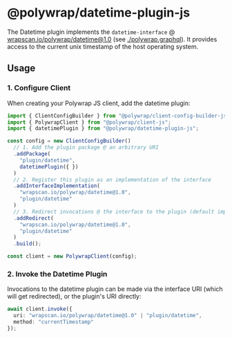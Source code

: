 # @polywrap/datetime-plugin-js
The Datetime plugin implements the `datetime-interface` @ [wrapscan.io/polywrap/datetime@1.0](../../interface/) (see [./polywrap.graphql](./polywrap.graphql)). It provides access to the current unix timestamp of the host operating system.

## Usage
### 1. Configure Client
When creating your Polywrap JS client, add the datetime plugin:
```typescript
import { ClientConfigBuilder } from "@polywrap/client-config-builder-js";
import { PolywrapClient } from "@polywrap/client-js";
import { datetimePlugin } from "@polywrap/datetime-plugin-js";

const config = new ClientConfigBuilder()
  // 1. Add the plugin package @ an arbitrary URI
  .addPackage(
    "plugin/datetime",
    datetimePlugin({ })
  )
  // 2. Register this plugin as an implementation of the interface
  .addInterfaceImplementation(
    "wrapscan.io/polywrap/datetime@1.0",
    "plugin/datetime"
  )
  // 3. Redirect invocations @ the interface to the plugin (default impl)
  .addRedirect(
    "wrapscan.io/polywrap/datetime@1.0",
    "plugin/datetime"
  )
  .build();

const client = new PolywrapClient(config);
```

### 2. Invoke the Datetime Plugin
Invocations to the datetime plugin can be made via the interface URI (which will get redirected), or the plugin's URI directly:
```typescript
await client.invoke({
  uri: "wrapscan.io/polywrap/datetime@1.0" | "plugin/datetime",
  method: "currentTimestamp"
});
```
